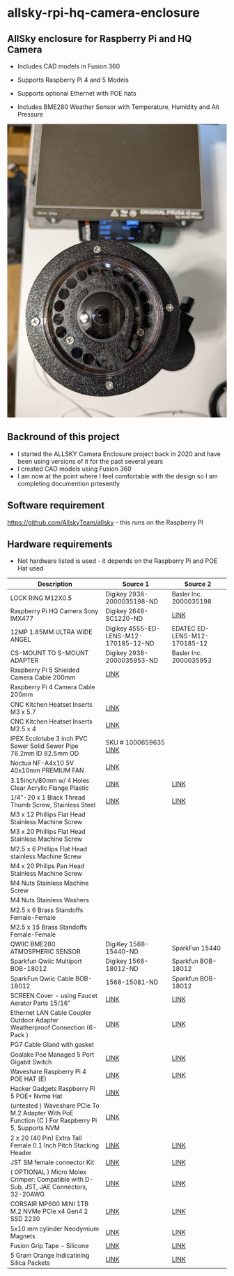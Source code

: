 # allsky-rpi-hq-camera-enclosure

## AllSky enclosure for Raspberry Pi and HQ Camera 
* Includes CAD models in Fusion 360<br>

* Supports Raspberry Pi 4 and 5 Models<br>

* Supports optional Ethernet with POE hats<br>

* Includes BME280 Weather Sensor with Temperature, Humidity and Ait Pressure<br>

![]( https://github.com/magore/allsky-rpi-hq-camera-enclosure/blob/main/images/ALLSKY-CAMERA-TOP-VIEW-CLOSEUP-O-RING-VERSION.jpg )

## Backround of this project
  * I started the ALLSKY Camera Enclosure project back in 2020 and have been using versions of it for the past several years
  * I created CAD models using Fusion 360 
  * I am now at the point where I feel comfortable with the design so I am completing documention prtesently

## Software requirement
https://github.com/AllskyTeam/allsky - this runs on the Raspberry PI<br>

## Hardware requirements
* Not hardware listed is used - it depends on the Raspberry Pi and POE Hat used

| Description | Source 1 | Source 2|
|---------|----------|--------------------|
| LOCK RING M12X0.5| Digikey 2938-2000035198-ND | Basler Inc. 2000035198 |
| Raspberry Pi HQ Camera Sony IMX477 | Digikey  2648-SC1220-ND | [LINK](https://www.raspberrypi.com/products/raspberry-pi-high-quality-camera/ ) | 
| 12MP 1.85MM ULTRA WIDE ANGEL | Digikey 4555-ED-LENS-M12-170185-12-ND | EDATEC ED-LENS-M12-170185-12 |
| CS-MOUNT TO S-MOUNT ADAPTER | Digikey 2938-2000035953-ND | Basler Inc.  2000035953 |
| Raspberry Pi 5 Shielded Camera Cable 200mm | [LINK](https://www.raspberrypi.com/products/camera-cable/ ) | |
| Raspberry Pi 4 Camera Cable 200mm | | |
| CNC Kitchen Heatset Inserts M3 x 5.7 | [LINK](https://cnckitchen.store/products/heat-set-insert-m3-x-5-7-100-pieces ) | |
| CNC Kitchen Heatset Inserts M2.5 x 4 | [LINK](https://cnckitchen.store/products/gewindeeinsatz-threaded-insert-m2-5-standard-100-stk-pcs ) | |
| IPEX Ecolotube 3 inch PVC Sewer Solid Sewer Pipe 76.2mm ID 82.5mm OD | SKU # 1000659635  [LINK](https://www.homedepot.ca/product/ipex-ecolotube-3-inch-x-10-feet-pvc-sewer-solid-sewer-pipe/1000659635 ) | |
| Noctua NF-A4x10 5V 40x10mm PREMIUM FAN | [LINK](https://noctua.at/en/products/fan/nf-a4x10-5v ) | |
| 3.15inch/80mm w/ 4 Holes Clear Acrylic Flange Plastic | [LINK](https://www.amazon.ca/dp/B07L6FBMXF ) | [LINK](https://www.amazon.com/dp/B07L6FBMXF ) |
| 1/4"-20 x 1 Black Thread Thumb Screw, Stainless Steel | [LINK](https://www.amazon.ca/dp/B0DC5Y3KLQ ) | [LINK](https://www.amazon.com/dp/B0DC5Y3KLQ ) |
| M3 x 12 Phillips Flat Head Stainless Machine Screw | | |
| M3 x 20 Phillips Flat Head Stainless Machine Screw | | |
| M2.5 x 6 Phillips Flat Head stainless Machine Screw | | |
| M4 x 20 Philips Pan Head Stainless Machine Screw | | |
| M4 Nuts Stainless Machine Screw | | |
| M4 Nuts Stainless Washers | | |
| M2.5 x 6 Brass Standoffs Female-Female | | |
| M2.5 x 15 Brass Standoffs Female-Female | | |
|QWIIC BME280 ATMOSPHERIC SENSOR| DigiKey 1568-15440-ND | SparkFun 15440|
| Sparkfun Qwiic Multiport BOB-18012 | Digikey 1568-18012-ND | Sparkfun BOB-18012 | 
| SparkFun Qwiic Cable BOB-18012 | 1568-15081-ND | Sparkfun BOB-18012 | 
| SCREEN Cover - using Faucet Aerator Parts 15/16" | [LINK]( https://www.amazon.ca/dp/B08XNRCDV6 ) | [LINK]( https://www.amazon.com/dp/B08XNRCDV6 ) |
| Ethernet LAN Cable Coupler Outdoor Adapter Weatherproof Connection (6-Pack ) | [LINK](https://www.amazon.ca/dp/B08GPB8M6B ) | [LINK](https://www.amazon.com/dp/B08GPB8M6B ) |
| PG7 Cable Gland  with gasket | | |
| Goalake Poe Managed 5 Port Gigabit Switch | [LINK](https://www.amazon.ca/dp/B0D2X4M1R7 ) | [LINK](https://www.amazon.com/dp/B0D2X4M1R7 ) |
| Waveshare Raspberry Pi 4 POE HAT (E) | [LINK](https://www.amazon.ca/dp/B0BKK6FXRJ ) | [LINK](https://www.amazon.com/dp/B0BKK6FXRJ ) |
| Hacker Gadgets Raspberry Pi 5 POE+ Nvme Hat | [LINK](https://hackergadgets.com/products/nvme-and-poe-hat-for-raspberry-pi-5 ) | |
| (untested ) Waveshare PCIe To M.2 Adapter With PoE Function (C ) For Raspberry Pi 5, Supports NVM | [LINK](https://www.waveshare.com/poe-m.2-hat-plus-c.htm ) | |
| 2 x 20 (40 Pin) Extra Tall Female 0.1 Inch Pitch Stacking Header | [LINK]( https://www.amazon.ca/Female-Stacking-Header-Compatible-Raspberry/dp/B084Q4W1PW ) | [LINK]( https://www.amazon.com/Female-Stacking-Header-Compatible-Raspberry/dp/B084Q4W1PW ) |
| JST SM female connector Kit | [LINK]( https://www.amazon.ca/dp/B07BGV7H7V ) | [LINK]( https://www.amazon.com/dp/B07BGV7H7V ) |
| ( OPTIONAL ) Micro Molex Crimper: Compatible with D-Sub, JST, JAE Connectors, 32-20AWG | [LINK]( https://www.amazon.ca/dp/B082X45D7T ) | [LINK]( https://www.amazon.ca/dp/B082X45D7T ) |
| CORSAIR MP600 MINI 1TB M.2 NVMe PCIe x4 Gen4 2 SSD 2230 | [LINK]( https://www.amazon.ca/dp/B0D9MJCFNK ) | [LINK]( https://www.amazon.com/dp/B0D9MJCFNK ) |
| 5x10 mm cylinder Neodymium Magnets | [LINK]( https://www.amazon.ca/dp/B0DQKTHBCN ) | [LINK]( https://www.amazon.com/dp/B0DQKTHBCN ) |
| Fusion Grip Tape - Silicone | [LINK]( https://www.amazon.ca/dp/B072QYQN7B ) | [LINK]( https://www.amazon.ca/dp/B072QYQN7B ) |
| 5 Gram Orange Indicatining Silica Packets | [LINK]( https://www.amazon.ca/dp/B07FSZVZFV ) | [ LINK]( https://www.amazon.ca/dp/B07FSZVZFV ) |

